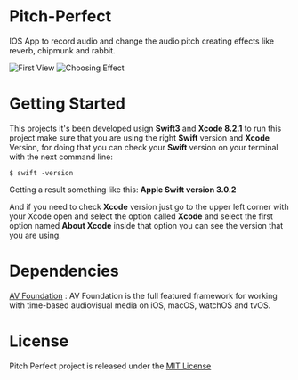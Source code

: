 # Pitch-Perfect
IOS App to record audio and change the audio pitch creating effects like reverb, chipmunk and rabbit.

![First View](https://lh3.googleusercontent.com/c0eBYpNpujwzzNlQApHNzKbeYXrH3f55TL6iE1dml6pCnv3s74WvPhy9m3G6YQWpC7-5NNMr_lJ6njz9CBuq=w1280-h699)
![Choosing Effect](https://lh3.googleusercontent.com/utrhMeiTMNfgrbPdN7LouEy8ZKryuk1hKW-DtpBXv8A3FiC5b-K_ewhm8NxtbGJ8p6r_yH2vFDdiw1wABApC=w1280-h699)
# Getting Started

This projects it's been developed usign **Swift3** and **Xcode 8.2.1** to run this project make sure
that you are using the right **Swift** version and **Xcode** Version, for doing that you can check your 
**Swift** version on your terminal with the next command line:

`$ swift -version`

Getting a result something like this: **Apple Swift version 3.0.2**

And if you need to check **Xcode** version just go to the upper left corner with your Xcode open and select the option
called **Xcode** and select the first option named **About Xcode** inside that option you can see the version that you
are using. 

# Dependencies

[AV Foundation](https://developer.apple.com/av-foundation/) : AV Foundation is the full featured framework for working with time-based audiovisual media on iOS, macOS, watchOS and tvOS.

# License

Pitch Perfect project is released under the [MIT License](https://opensource.org/licenses/MIT)
